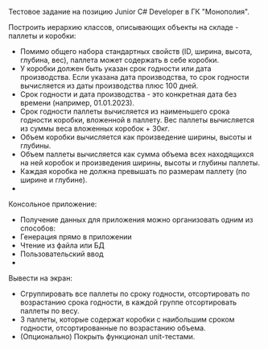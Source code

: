 Тестовое задание на позицию Junior C# Developer в ГК "Монополия".

Построить иерархию классов, описывающих объекты на складе - паллеты и коробки:
- Помимо общего набора стандартных свойств (ID, ширина, высота, глубина, вес), паллета
может содержать в себе коробки.
- У коробки должен быть указан срок годности или дата производства. Если указана
дата производства, то срок годности вычисляется из даты производства плюс 100 дней.
- Срок годности и дата производства - это конкретная дата без времени (например,
01.01.2023).
- Срок годности паллеты вычисляется из наименьшего срока годности коробки,
вложенной в паллету. Вес паллеты вычисляется из суммы веса вложенных коробок + 30кг.
- Объем коробки вычисляется как произведение ширины, высоты и глубины.
- Объем паллеты вычисляется как сумма объема всех находящихся на ней коробок и
произведения ширины, высоты и глубины паллеты.
- Каждая коробка не должна превышать по размерам паллету (по ширине и глубине).
- 
Консольное приложение:
- Получение данных для приложения можно организовать одним из способов:
- Генерация прямо в приложении
- Чтение из файла или БД
- Пользовательский ввод
- 
Вывести на экран:
- Сгруппировать все паллеты по сроку годности, отсортировать по возрастанию срока
годности, в каждой группе отсортировать паллеты по весу.
- 3 паллеты, которые содержат коробки с наибольшим сроком годности,
отсортированные по возрастанию объема.
- (Опционально) Покрыть функционал unit-тестами.

